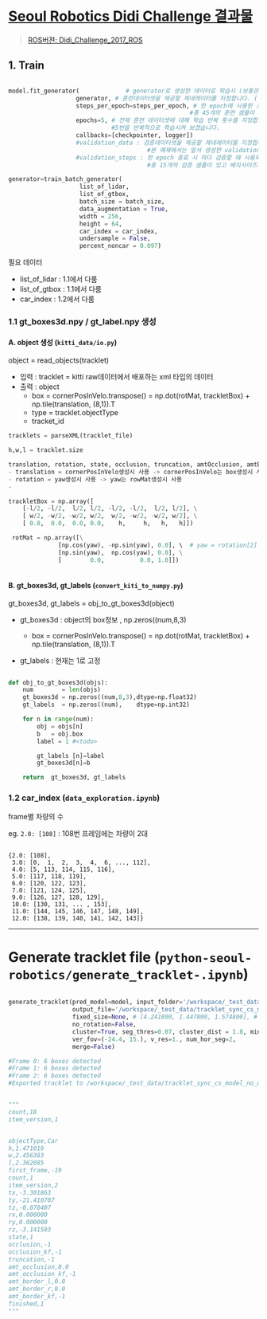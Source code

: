 # [Seoul Robotics Didi Challenge 결과물](https://github.com/hb0702/Didi_challenge_2017_Python)

> [ROS버젼: Didi_Challenge_2017_ROS](https://github.com/hb0702/Didi_Challenge_2017_ROS)

## 1. Train 

```python

model.fit_generator(             # generator로 생성한 데이터로 학습시 (보통은 model.fit())
                   generator, # 훈련데이터셋을 제공할 제네레이터를 지정합니다. (하단 추가설명)
                   steps_per_epoch=steps_per_epoch, # 한 epoch에 사용한 스텝 수를 지정합니다. 
                                                   #총 45개의 훈련 샘플이 있고 배치사이즈가 3이므로 15 스텝으로 지정합니다.
                   epochs=5, # 전체 훈련 데이터셋에 대해 학습 반복 횟수를 지정합니다. 
                             #5번을 반복적으로 학습시켜 보겠습니다.
                   callbacks=[checkpointer, logger])
                   #validation_data : 검증데이터셋을 제공할 제네레이터를 지정합니다. 
                                       #본 예제에서는 앞서 생성한 validation_generator으로 지정합니다.
                   #validation_steps : 한 epoch 종료 시 마다 검증할 때 사용되는 검증 스텝 수를 지정합니다. 
                                       #총 15개의 검증 샘플이 있고 배치사이즈가 3이므로 5 스텝으로 지정합니다.

generator=train_batch_generator(
                    list_of_lidar, 
                    list_of_gtbox, 
                    batch_size = batch_size, 
                    data_augmentation = True, 
                    width = 256, 
                    height = 64,
                    car_index = car_index, 
                    undersample = False, 
                    percent_noncar = 0.097)

```

필요 데이터 
- list_of_lidar : 1.1에서 다룸 
- list_of_gtbox : 1.1에서 다룸 
- car_index : 1.2에서 다룸 



### 1.1 gt_boxes3d.npy / gt_label.npy 생성 

#### A. object 생성 (`kitti_data/io.py`)

object = read_objects(tracklet)
- 입력 : tracklet = kitti raw데이터에서 배포하는 xml 타입의 데이터 
- 출력 : object
    - box = cornerPosInVelo.transpose() = np.dot(rotMat, trackletBox) + np.tile(translation, (8,1)).T
    - type = tracklet.objectType
    - tracket_id 

```python     
tracklets = parseXML(tracklet_file)

h,w,l = tracklet.size

translation, rotation, state, occlusion, truncation, amtOcclusion, amtBorders, absoluteFrameNumber in tracklet.__iter__()
- translation = cornerPosInVelo생성시 사용 -> cornerPosInVelo는 box생성시 사용 
- rotation = yaw생성시 사용 -> yaw는 rowMat생성시 사용 
- 

trackletBox = np.array([ 
    [-l/2, -l/2,  l/2, l/2, -l/2, -l/2,  l/2, l/2], \
    [ w/2, -w/2, -w/2, w/2,  w/2, -w/2, -w/2, w/2], \
    [ 0.0,  0.0,  0.0, 0.0,    h,     h,   h,   h]])

 rotMat = np.array([\
              [np.cos(yaw), -np.sin(yaw), 0.0], \  # yaw = rotation[2] 
              [np.sin(yaw),  np.cos(yaw), 0.0], \
              [        0.0,          0.0, 1.0]])
 
```

#### B. gt_boxes3d, gt_labels  (`convert_kiti_to_numpy.py`)

gt_boxes3d, gt_labels = obj_to_gt_boxes3d(object)

- gt_boxes3d : object의 box정보 , np.zeros((num,8,3)
    - box = cornerPosInVelo.transpose() = np.dot(rotMat, trackletBox) + np.tile(translation, (8,1)).T

- gt_labels : 현재는 1로 고정 

```python

def obj_to_gt_boxes3d(objs):
    num        = len(objs)
    gt_boxes3d = np.zeros((num,8,3),dtype=np.float32)
    gt_labels  = np.zeros((num),    dtype=np.int32)

    for n in range(num):
        obj = objs[n]
        b   = obj.box
        label = 1 #<todo>

        gt_labels [n]=label
        gt_boxes3d[n]=b

    return  gt_boxes3d, gt_labels


```

### 1.2 car_index (`data_exploration.ipynb`)

frame별 차량의 수 

eg. `2.0: [108]` : 108번 프레임에는 차량이 2대 

```

{2.0: [108],
 3.0: [0,  1,  2,  3,  4,  6, ..., 112],
 4.0: [5, 113, 114, 115, 116],
 5.0: [117, 118, 119],
 6.0: [120, 122, 123],
 7.0: [121, 124, 125],
 9.0: [126, 127, 128, 129],
 10.0: [130, 131, ... , 153],
 11.0: [144, 145, 146, 147, 148, 149],
 12.0: [138, 139, 140, 141, 142, 143]}
```







---


# Generate tracklet file (`python-seoul-robotics/generate_tracklet-.ipynb`)

```python 

generate_tracklet(pred_model=model, input_folder='/workspace/_test_data/lidar_npy',
                  output_file='/workspace/_test_data/tracklet_sync_cs_model_no_merge_0531.xml', 
                  fixed_size=None, # [4.241800, 1.447800, 1.574800], # fixed box size: None or [l, w, h]
                  no_rotation=False, 
                  cluster=True, seg_thres=0.07, cluster_dist = 1.8, min_dist = 1., neigbor_thres = 7,
                  ver_fov=(-24.4, 15.), v_res=1., num_hor_seg=2,
                  merge=False)

#Frame 0: 6 boxes detected
#Frame 1: 6 boxes detected
#Frame 2: 6 boxes detected
#Exported tracklet to /workspace/_test_data/tracklet_sync_cs_model_no_merge_0531.xml


"""
count,18
item_version,1


objectType,Car
h,1.471019
w,2.456383
l,2.362085
first_frame,-19
count,1
item_version,2
tx,-3.301863
ty,-21.410707
tz,-0.070407
rx,0.000000
ry,0.000000
rz,-3.141593
state,1
occlusion,-1
occlusion_kf,-1
truncation,-1
amt_occlusion,0.0
amt_occlusion_kf,-1
amt_border_l,0.0
amt_border_r,0.0
amt_border_kf,-1
finished,1
"""
 
 
 
 ```
 
 






